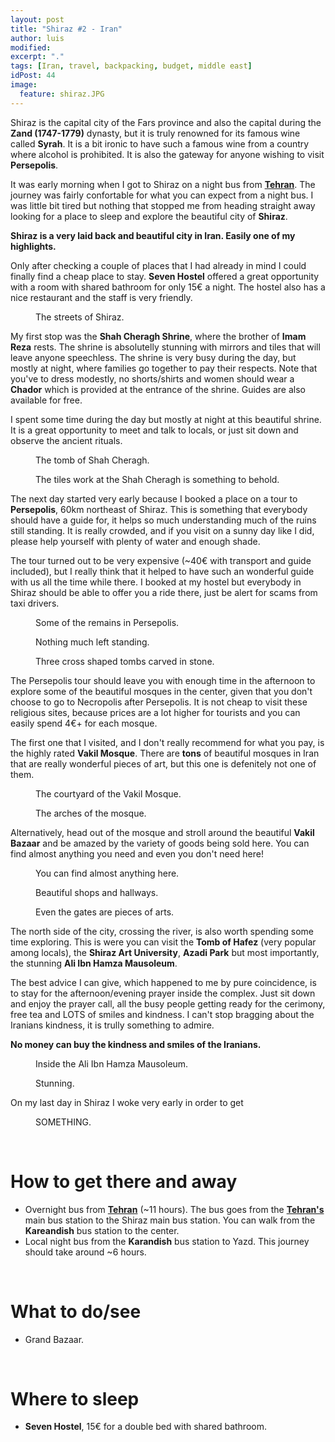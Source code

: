 ```yaml
---
layout: post
title: "Shiraz #2 - Iran"
author: luis
modified:
excerpt: "."
tags: [Iran, travel, backpacking, budget, middle east]
idPost: 44
image:
  feature: shiraz.JPG
---
```


Shiraz is the capital city of the Fars province and also the capital during the <b>Zand (1747-1779)</b> dynasty, but it is truly renowned for its famous wine called <b>Syrah</b>. It is a bit ironic to have such a famous wine from a country where alcohol is prohibited. It is also the gateway for anyone wishing to visit <b>Persepolis</b>.

It was early morning when I got to Shiraz on a night bus from <b><a href="{{site.url}}/Tehran" target="_blank">Tehran</a></b>. The journey was fairly confortable for what you can expect from a night bus. I was little bit tired but nothing that stopped me from heading straight away looking for a place to sleep and explore the beautiful city of <b>Shiraz</b>.

<b><highlight><middle>Shiraz is a very laid back and beautiful city in Iran. Easily one of my highlights.</middle></highlight></b>

Only after checking a couple of places that I had already in mind I could finally find a cheap place to stay. <b>Seven Hostel</b> offered a great opportunity with a room with shared bathroom for only 15€ a night. The hostel also has a nice restaurant and the staff is very friendly.

<figure>
	<a href="../images/iran/shiraz/shiraz1.JPG"><img src="../images/blank.JPG" alt="" data-echo="../images/iran/shiraz/shiraz1.JPG"></a>
	<figcaption>The streets of Shiraz.</figcaption>
</figure>

My first stop was the <b>Shah Cheragh Shrine</b>, where the brother of <b>Imam Reza</b> rests. The shrine is absolutelly stunning with mirrors and tiles that will leave anyone speechless. The shrine is very busy during the day, but mostly at night, where families go together to pay their respects. Note that you've to dress modestly, no shorts/shirts and women should wear a <b>Chador</b> which is provided at the entrance of the shrine. Guides are also available for free.

I spent some time during the day but mostly at night at this beautiful shrine. It is a great opportunity to meet and talk to locals, or just sit down and observe the ancient rituals.

<figure>
	<a href="../images/iran/shiraz/shiraz2.JPG"><img src="../images/blank.JPG" alt="" data-echo="../images/iran/shiraz/shiraz2.JPG"></a>
	<figcaption>The tomb of Shah Cheragh.</figcaption>
</figure>

<figure>
	<a href="../images/iran/shiraz/shiraz3.JPG"><img src="../images/blank.JPG" alt="" data-echo="../images/iran/shiraz/shiraz3.JPG"></a>
	<figcaption>The tiles work at the Shah Cheragh is something to behold.</figcaption>
</figure>

The next day started very early because I booked a place on a tour to <b>Persepolis</b>, 60km northeast of Shiraz. This is something that everybody should have a guide for, it helps so much understanding much of the ruins still standing. It is really crowded, and if you visit on a sunny day like I did, please help yourself with plenty of water and enough shade.

The tour turned out to be very expensive (~40€ with transport and guide included), but I really think that it helped to have such an wonderful guide with us all the time while there. I booked at my hostel but everybody in Shiraz should be able to offer you a ride there, just be alert for scams from taxi drivers.

<figure>
	<a href="../images/iran/shiraz/shiraz5.JPG"><img src="../images/blank.JPG" alt="" data-echo="../images/iran/shiraz/shiraz5.JPG"></a>
	<figcaption>Some of the remains in Persepolis.</figcaption>
</figure>

<figure>
	<a href="../images/iran/shiraz/shiraz6.JPG"><img src="../images/blank.JPG" alt="" data-echo="../images/iran/shiraz/shiraz6.JPG"></a>
	<figcaption>Nothing much left standing.</figcaption>
</figure>

<figure>
	<a href="../images/iran/shiraz/shiraz7.JPG"><img src="../images/blank.JPG" alt="" data-echo="../images/iran/shiraz/shiraz7.JPG"></a>
	<figcaption>Three cross shaped tombs carved in stone.</figcaption>
</figure>

The Persepolis tour should leave you with enough time in the afternoon to explore some of the beautiful mosques in the center, given that you don't choose to go to Necropolis after Persepolis. It is not cheap to visit these religious sites, because prices are a lot higher for tourists and you can easily spend 4€+ for each mosque.

The first one that I visited, and I don't really recommend for what you pay, is the highly rated <b>Vakil Mosque</b>. There are <b>tons</b> of beautiful mosques in Iran that are really wonderful pieces of art, but this one is defenitely not one of them.

<figure>
	<a href="../images/iran/shiraz/shiraz8.JPG"><img src="../images/blank.JPG" alt="" data-echo="../images/iran/shiraz/shiraz8.JPG"></a>
	<figcaption>The courtyard of the Vakil Mosque.</figcaption>
</figure>

<figure>
	<a href="../images/iran/shiraz/shiraz9.JPG"><img src="../images/blank.JPG" alt="" data-echo="../images/iran/shiraz/shiraz9.JPG"></a>
	<figcaption>The arches of the mosque.</figcaption>
</figure>

Alternatively, head out of the mosque and stroll around the beautiful <b>Vakil Bazaar</b> and be amazed by the variety of goods being sold here. You can find almost anything you need and even you don't need here!

<figure>
	<a href="../images/iran/shiraz/shiraz10.JPG"><img src="../images/blank.JPG" alt="" data-echo="../images/iran/shiraz/shiraz10.JPG"></a>
	<figcaption>You can find almost anything here.</figcaption>
</figure>

<figure>
	<a href="../images/iran/shiraz/shiraz11.JPG"><img src="../images/blank.JPG" alt="" data-echo="../images/iran/shiraz/shiraz11.JPG"></a>
	<figcaption>Beautiful shops and hallways.</figcaption>
</figure>

<figure>
	<a href="../images/iran/shiraz/shiraz12.JPG"><img src="../images/blank.JPG" alt="" data-echo="../images/iran/shiraz/shiraz12.JPG"></a>
	<figcaption>Even the gates are pieces of arts.</figcaption>
</figure>

The north side of the city, crossing the river, is also worth spending some time exploring. This is were you can visit the <b>Tomb of Hafez</b> (very popular among locals), the <b>Shiraz Art University</b>, <b>Azadi Park</b> but most importantly, the stunning <b>Ali Ibn Hamza Mausoleum</b>.

The best advice I can give, which happened to me by pure coincidence, is to stay for the afternoon/evening prayer inside the complex. Just sit down and enjoy the prayer call, all the busy people getting ready for the cerimony, free tea and LOTS of smiles and kindness. I can't stop bragging about the Iranians kindness, it is trully something to admire.

<b><highlight><middle>No money can buy the kindness and smiles of the Iranians.</middle></highlight></b>

<figure>
	<a href="../images/iran/shiraz/shiraz13.JPG"><img src="../images/blank.JPG" alt="" data-echo="../images/iran/shiraz/shiraz13.JPG"></a>
	<figcaption>Inside the Ali Ibn Hamza Mausoleum.</figcaption>
</figure>

<figure>
	<a href="../images/iran/shiraz/shiraz14.JPG"><img src="../images/blank.JPG" alt="" data-echo="../images/iran/shiraz/shiraz14.JPG"></a>
	<figcaption>Stunning.</figcaption>
</figure>

On my last day in Shiraz I woke very early in order to get 

<figure>
	<a href="../images/iran/shiraz/shiraz4.JPG"><img src="../images/blank.JPG" alt="" data-echo="../images/iran/shiraz/shiraz4.JPG"></a>
	<figcaption>SOMETHING.</figcaption>
</figure>

<br>
<h1>How to get there and away</h1>
<ul>
<li>Overnight bus from <b><a href="{{site.url}}/Tehran" target="_blank">Tehran</a></b> (~11 hours). The bus goes from the <b><a href="{{site.url}}/Tehran" target="_blank">Tehran's</a></b> main bus station to the Shiraz main bus station. You can walk from the <b>Kareandish</b> bus station to the center.</li>
<li>Local night bus from the <b>Karandish</b> bus station to Yazd. This journey should take around ~6 hours.</li>
</ul>

<br>
<h1>What to do/see</h1>
<ul>
<li>Grand Bazaar.</li>
</ul>

<br>
<h1>Where to sleep</h1>
<ul>
<li><b>Seven Hostel</b>, 15€ for a double bed with shared bathroom.</li>
</ul>
